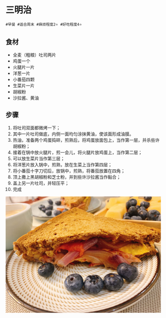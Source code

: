 # 三明治

```
#早餐 #适合周末 #麻烦程度2⭐️ #好吃程度4⭐️
```

## 食材

- 全麦（粗粮）吐司两片
- 鸡蛋一个
- 火腿片一片
- 洋葱一片
- 小番茄四颗
- 生菜片一片
- 胡椒粉
- 沙拉酱、黄油

## 步骤

1. 将吐司双面都微烤一下；
2. 其中一片吐司做底，内侧一面均匀涂抹黄油，使该面形成油膜。
3. 热油，准备两个鸡蛋捣碎，煎熟后，将鸡蛋放面包上，当作第一层，并杀些许胡椒粉；
4. 接着在锅中放火腿片，煎一会儿，将火腿片放鸡蛋上，当作第二层；
5. 可以放生菜片当作第三层；
6. 将洋葱片放入锅中，煎熟，放在生菜上当作第四层；
7.  将小番茄十字刀切后，放锅中，煎熟，将番茄放置在四角；
8.  顶上撒上黑胡椒粉和芝士粉，并到些许沙拉酱当作黏合；
9.  盖上另一片吐司，并轻压平；
10. 完成

![](../_images/sandwich.jpg ':loading=lazy')
